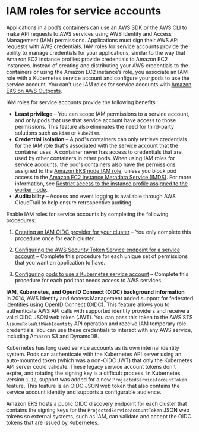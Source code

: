 # IAM roles for service accounts<a name="iam-roles-for-service-accounts"></a>

Applications in a pod’s containers can use an AWS SDK or the AWS CLI to make API requests to AWS services using AWS Identity and Access Management \(IAM\) permissions\. Applications must sign their AWS API requests with AWS credentials\. IAM roles for service accounts provide the ability to manage credentials for your applications, similar to the way that Amazon EC2 instance profiles provide credentials to Amazon EC2 instances\. Instead of creating and distributing your AWS credentials to the containers or using the Amazon EC2 instance’s role, you associate an IAM role with a Kubernetes service account and configure your pods to use the service account\. You can't use IAM roles for service accounts with [Amazon EKS on AWS Outposts](eks-outposts.md)\.

IAM roles for service accounts provide the following benefits:
+ **Least privilege** – You can scope IAM permissions to a service account, and only pods that use that service account have access to those permissions\. This feature also eliminates the need for third\-party solutions such as `kiam` or `kube2iam`\.
+ **Credential isolation** – A pod's containers can only retrieve credentials for the IAM role that's associated with the service account that the container uses\. A container never has access to credentials that are used by other containers in other pods\. When using IAM roles for service accounts, the pod's containers also have the permissions assigned to the [Amazon EKS node IAM role](create-node-role.md), unless you block pod access to the [Amazon EC2 Instance Metadata Service \(IMDS\)](AWSEC2/latest/UserGuide/configuring-instance-metadata-service.html)\. For more information, see [Restrict access to the instance profile assigned to the worker node](https://aws.github.io/aws-eks-best-practices/security/docs/iam/#restrict-access-to-the-instance-profile-assigned-to-the-worker-node)\.
+ **Auditability** – Access and event logging is available through AWS CloudTrail to help ensure retrospective auditing\.

Enable IAM roles for service accounts by completing the following procedures:

1. [Creating an IAM OIDC provider for your cluster](enable-iam-roles-for-service-accounts.md) – You only complete this procedure once for each cluster\.

1. [Configuring the AWS Security Token Service endpoint for a service account](configure-sts-endpoint.md) – Complete this procedure for each unique set of permissions that you want an application to have\.

1. [Configuring pods to use a Kubernetes service account](pod-configuration.md) – Complete this procedure for each pod that needs access to AWS services\.

**IAM, Kubernetes, and OpenID Connect \(OIDC\) background information**  
In 2014, AWS Identity and Access Management added support for federated identities using OpenID Connect \(OIDC\)\. This feature allows you to authenticate AWS API calls with supported identity providers and receive a valid OIDC JSON web token \(JWT\)\. You can pass this token to the AWS STS `AssumeRoleWithWebIdentity` API operation and receive IAM temporary role credentials\. You can use these credentials to interact with any AWS service, including Amazon S3 and DynamoDB\. 

Kubernetes has long used service accounts as its own internal identity system\. Pods can authenticate with the Kubernetes API server using an auto\-mounted token \(which was a non\-OIDC JWT\) that only the Kubernetes API server could validate\. These legacy service account tokens don't expire, and rotating the signing key is a difficult process\. In Kubernetes version `1.12`, support was added for a new `ProjectedServiceAccountToken` feature\. This feature is an OIDC JSON web token that also contains the service account identity and supports a configurable audience\.

Amazon EKS hosts a public OIDC discovery endpoint for each cluster that contains the signing keys for the `ProjectedServiceAccountToken` JSON web tokens so external systems, such as IAM, can validate and accept the OIDC tokens that are issued by Kubernetes\.